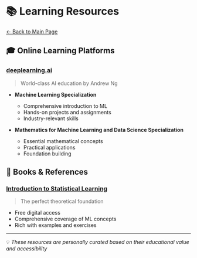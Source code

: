 # 📚 Learning Resources

[← Back to Main Page](README.md)

## 🎓 Online Learning Platforms

### [deeplearning.ai](https://www.deeplearning.ai/) 
> World-class AI education by Andrew Ng

- **Machine Learning Specialization**
  - Comprehensive introduction to ML
  - Hands-on projects and assignments
  - Industry-relevant skills
  
- **Mathematics for Machine Learning and Data Science Specialization**
  - Essential mathematical concepts
  - Practical applications
  - Foundation building

## 📖 Books & References

### [Introduction to Statistical Learning](https://www.statlearning.com/)
> The perfect theoretical foundation

- Free digital access
- Comprehensive coverage of ML concepts
- Rich with examples and exercises

---
💡 _These resources are personally curated based on their educational value and accessibility_